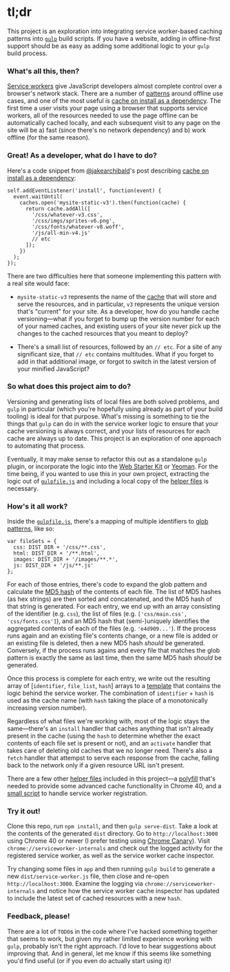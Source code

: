 # tl;dr
This project is an exploration into integrating service worker-based caching patterns into  [`gulp`](http://gulpjs.com/) build scripts. If you have a website, adding in offline-first support should be as easy as adding some additional logic to your `gulp` build process.

### What's all this, then?
[Service workers](https://slightlyoff.github.io/ServiceWorker/spec/service_worker/index.html) give JavaScript developers almost complete control over a browser's network stack. There are a number of [patterns](http://jakearchibald.com/2014/offline-cookbook/) around offline use cases, and one of the most useful is [cache on install as a dependency](http://jakearchibald.com/2014/offline-cookbook/#on-install-as-a-dependency). The first time a user visits your page using a browser that supports service workers, all of the resources needed to use the page offline can be automatically cached locally, and each subsequent visit to any page on the site will be a) fast (since there's no network dependency) and b) work offline (for the same reason).

### Great! As a developer, what do I have to do?
Here's a code snippet from [@jakearchibald](https://github.com/jakearchibald)'s post describing [cache on install as a dependency](http://jakearchibald.com/2014/offline-cookbook/#on-install-as-a-dependency):

    self.addEventListener('install', function(event) {
      event.waitUntil(
        caches.open('mysite-static-v3').then(function(cache) {
          return cache.addAll([
            '/css/whatever-v3.css',
            '/css/imgs/sprites-v6.png',
            '/css/fonts/whatever-v8.woff',
            '/js/all-min-v4.js'
            // etc
          ]);
        })
      );
    });
    
There are two difficulties here that someone implementing this pattern with a real site would face:

- `mysite-static-v3` represents the name of the [cache](https://slightlyoff.github.io/ServiceWorker/spec/service_worker/index.html#cache-objects) that will store and serve the resources, and in particular, `v3` represents the unique version that's "current" for your site. As a developer, how do you handle cache versioning—what if you forget to bump up the version number for each of your named caches, and existing users of your site never pick up the changes to the cached resources that you meant to deploy?

- There's a small list of resources, followed by an `// etc`. For a site of any significant size, that `// etc` contains multitudes. What if you forget to add in that additional image, or forgot to switch in the latest version of your minified JavaScript?

### So what does this project aim to do?
Versioning and generating lists of local files are both solved problems, and `gulp` in particular (which you're hopefully using already as part of your build tooling) is ideal for that purpose. What's missing is something to tie the things that `gulp` can do in with the service worker logic to ensure that your cache versioning is always correct, and your lists of resources for each cache are always up to date. This project is an exploration of one approach to automating that process.

Eventually, it may make sense to refactor this out as a standalone `gulp` plugin, or incorporate the logic into the [Web Starter Kit](https://developers.google.com/web/starter-kit/) or [Yeoman](http://yeoman.io/). For the time being, if you wanted to use this in your own project, extracting the logic out of  [`gulpfile.js`](https://github.com/jeffposnick/gulp-sw-precache/blob/master/gulpfile.js) and including a local copy of the [helper files](https://github.com/jeffposnick/gulp-sw-precache/tree/master/service-worker-helpers) is necessary.

### How's it all work?

Inside the [`gulpfile.js`](https://github.com/jeffposnick/gulp-sw-precache/blob/master/gulpfile.js), there's a mapping of multiple identifiers to [glob patterns](https://github.com/isaacs/node-glob), like so:

    var fileSets = {
      css: DIST_DIR + '/css/**.css',
      html: DIST_DIR + '/**.html',
      images: DIST_DIR + '/images/**.*',
      js: DIST_DIR + '/js/**.js'
    };

For each of those entries, there's code to expand the glob pattern and calculate the [MD5 hash](http://en.wikipedia.org/wiki/MD5) of the contents of each file. The list of MD5 hashes (as hex strings) are then sorted and concatenated, and the MD5 hash of that string is generated. For each entry, we end up with an array consisting of the identifier (e.g. `css`), the list of files (e.g. `['css/main.css', 'css/fonts.css']`), and an MD5 hash that (semi-)uniquely identifies the aggregated contents of each of the files (e.g. `'e4d909...'`). If the process runs again and an existing file's contents change, or a new file is added or an existing file is deleted, then a new MD5 hash *should* be generated. Conversely, if the process runs agains and every file that matches the glob pattern is exactly the same as last time, then the same MD5 hash *should* be generated.

Once this process is complete for each entry, we write out the resulting array of [`identifier`, `file_list`, `hash`] arrays to a [template](https://github.com/jeffposnick/gulp-sw-precache/blob/master/service-worker-helpers/service-worker.tmpl) that contains the logic behind the service worker. The combination of `identifier` + `hash` is used as the cache name (with `hash` taking the place of a monotonically increasing version number).

Regardless of what files we're working with, most of the logic stays the same—there's an `install` handler that caches anything that isn't already present in the cache (using the `hash` to determine whether the exact contents of each file set is present or not), and an `activate` handler that takes care of deleting old caches that we no longer need. There's also a `fetch` handler that attempst to serve each response from the cache, falling back to the network only if a given resource URL isn't present.

There are a few other [helper files](https://github.com/jeffposnick/gulp-sw-precache/tree/master/service-worker-helpers) included in this project—a [polyfill](https://github.com/jeffposnick/gulp-sw-precache/blob/master/service-worker-helpers/service-worker-cache-polyfill.js) that's needed to provide some advanced cache functionality in Chrome 40, and a [small script](https://github.com/jeffposnick/gulp-sw-precache/blob/master/service-worker-helpers/service-worker-registration.js) to handle service worker registration.

### Try it out!
Clone this repo, run `npm install`, and then `gulp serve-dist`. Take a look at the contents of the generated `dist` directory. Go to `http://localhost:3000` using Chrome 40 or newer (I prefer testing using [Chrome Canary](https://www.google.com/chrome/browser/canary.html)). Visit `chrome://serviceworker-internals` and check out the logged activity for the registered service worker, as well as the service worker cache inspector.

Try changing some files in `app` and then running `gulp build` to generate a new `dist/service-worker.js` file, then close and re-open `http://localhost:3000`. Examine the logging via `chrome://serviceworker-internals` and notice how the service worker cache inspector has updated to include the latest set of cached resources with a new `hash`.

### Feedback, please!
There are a lot of `TODO`s in the code where I've hacked something together that seems to work, but given my rather limited experience working with `gulp`, probably isn't the right approach. I'd love to hear suggestions about improving that. And in general, let me know if this seems like something you'd find useful (or if you even do actually start using it)!
